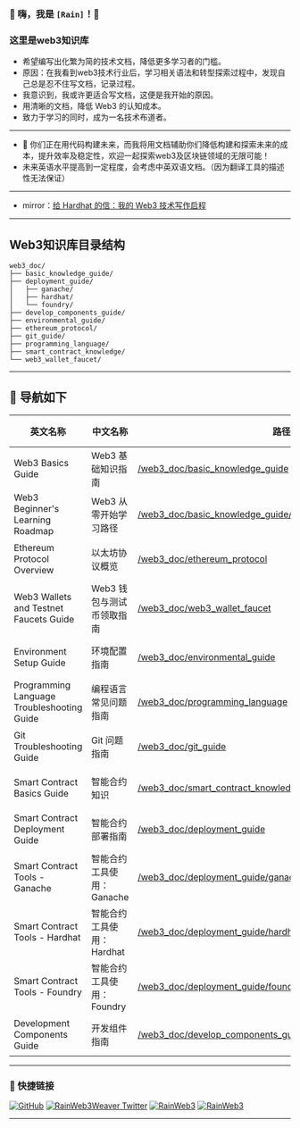 ### 🌟 嗨，我是 `[Rain]`！👋  
### 这里是web3知识库
- 希望编写出化繁为简的技术文档，降低更多学习者的门槛。
- 原因：在我看到web3技术行业后，学习相关语法和转型探索过程中，发现自己总是忍不住写文档，记录过程。
- 我意识到，我或许更适合写文档，这便是我开始的原因。
- 用清晰的文档，降低 Web3 的认知成本。
- 致力于学习的同时，成为一名技术布道者。
---
- 🚀 你们正在用代码构建未来，而我将用文档辅助你们降低构建和探索未来的成本，提升效率及稳定性，欢迎一起探索web3及区块链领域的无限可能！
- 未来英语水平提高到一定程度，会考虑中英双语文档。（因为翻译工具的描述性无法保证）
---
- mirror：[给 Hardhat 的信：我的 Web3 技术写作启程](https://mirror.xyz/dashboard/edit/77jnOeg31vfgjstgJSkrtiTX_qMHaiSX8ic2eJePNbU)
---
## Web3知识库目录结构
```text
web3_doc/
├── basic_knowledge_guide/
├── deployment_guide/
│   ├── ganache/
│   ├── hardhat/
│   └── foundry/
├── develop_components_guide/
├── environmental_guide/
├── ethereum_protocol/
├── git_guide/
├── programming_language/
├── smart_contract_knowledge/
└── web3_wallet_faucet/
```
---
## 🔗 导航如下
| 英文名称 | 中文名称 | 路径 | 状态 |
|---------|---------|------|------|
| Web3 Basics Guide | Web3 基础知识指南 | [/web3_doc/basic_knowledge_guide](https://github.com/rainweb3/rainweb3.github.io/tree/main/web3_doc/basic_knowledge_guide) | ✅ 开启 |
| Web3 Beginner's Learning Roadmap | Web3 从零开始学习路径 | [/web3_doc/basic_knowledge_guide/web3_beginner_reference_path](https://github.com/rainweb3/rainweb3.github.io/tree/main/web3_doc/basic_knowledge_guide/web3_beginner_reference_path) | ✅ 开启 |
| Ethereum Protocol Overview | 以太坊协议概览 | [/web3_doc/ethereum_protocol](https://github.com/rainweb3/rainweb3.github.io/tree/main/web3_doc/ethereum_protocol) | ✅ 开启 |
| Web3 Wallets and Testnet Faucets Guide | Web3 钱包与测试币领取指南 | [/web3_doc/web3_wallet_faucet](https://github.com/rainweb3/rainweb3.github.io/tree/main/web3_doc/web3_wallet_faucet) | ✅ 开启 |
| Environment Setup Guide | 环境配置指南 | [/web3_doc/environmental_guide](https://github.com/rainweb3/rainweb3.github.io/tree/main/web3_doc/environmental_guide) | ✅ 开启 |
| Programming Language Troubleshooting Guide | 编程语言常见问题指南 | [/web3_doc/programming_language](https://github.com/rainweb3/rainweb3.github.io/tree/main/web3_doc/programming_language) | ✅ 开启 |
| Git Troubleshooting Guide | Git 问题指南 | [/web3_doc/git_guide](https://github.com/rainweb3/rainweb3.github.io/tree/main/web3_doc/git_guide) | ✅ 开启 |
| Smart Contract Basics Guide | 智能合约知识 | [/web3_doc/smart_contract_knowledge](https://github.com/rainweb3/rainweb3.github.io/tree/main/web3_doc/smart_contract_knowledge) | ✅ 开启 |
| Smart Contract Deployment Guide | 智能合约部署指南 | [/web3_doc/deployment_guide](https://github.com/rainweb3/rainweb3.github.io/tree/main/web3_doc/deployment_guide) | ✅ 开启 |
| Smart Contract Tools - Ganache | 智能合约工具使用：Ganache | [/web3_doc/deployment_guide/ganache](https://github.com/rainweb3/rainweb3.github.io/tree/main/web3_doc/deployment_guide/ganache) | ✅ 开启 |
| Smart Contract Tools - Hardhat | 智能合约工具使用：Hardhat | [/web3_doc/deployment_guide/hardhat](https://github.com/rainweb3/rainweb3.github.io/tree/main/web3_doc/deployment_guide/hardhat) | ✅ 开启 |
| Smart Contract Tools - Foundry | 智能合约工具使用：Foundry | [/web3_doc/deployment_guide/foundry](https://github.com/rainweb3/rainweb3.github.io/tree/main/web3_doc/deployment_guide/foundry) | 🔴 未开启 |
| Development Components Guide | 开发组件指南 | [/web3_doc/develop_components_guide](https://github.com/rainweb3/rainweb3.github.io/tree/main/web3_doc/develop_components_guide) | ✅ 开启 |
---
### 🔗 快捷链接
[![GitHub](https://github.com/fluidicon.png)](https://github.com/rainweb3/rainweb3.github.io)
 [![RainWeb3Weaver Twitter](https://img.shields.io/badge/Twitter-1DA1F2?style=for-the-badge&logo=twitter&logoColor=white)](https://x.com/RainWeb3Weaver)
 [![RainWeb3](https://img.shields.io/badge/知乎-0084ff?style=for-the-badge&logo=zhihu&logoColor=white)](https://www.zhihu.com/people/rain-47-84-83)
[![RainWeb3](https://img.shields.io/badge/掘金-1E81FF?style=for-the-badge&logo=juejin&logoColor=white)](https://juejin.cn/user/599705882203355)

---

